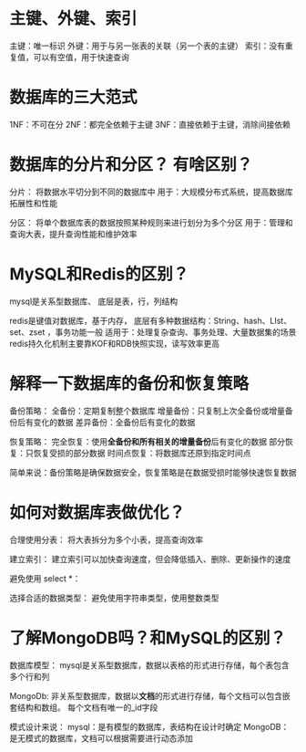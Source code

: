#  主键、外键、索引

主键：唯一标识
外键：用于与另一张表的关联（另一个表的主键）
索引：没有重复值，可以有空值，用于快速查询




# 数据库的三大范式
1NF：不可在分
2NF：都完全依赖于主键
3NF：直接依赖于主键，消除间接依赖


# 数据库的分片和分区？ 有啥区别？

分片： 将数据水平切分到不同的数据库中
        用于：大规模分布式系统，提高数据库拓展性和性能

分区： 将单个数据库表的数据按照某种规则来进行划分为多个分区
        用于：管理和查询大表，提升查询性能和维护效率



# MySQL和Redis的区别？
mysql是关系型数据库、
        底层是表，行，列结构

redis是键值对数据库，基于内存，
        底层有多种数据结构：String、hash、LIst、set、zset ，事务功能一般
        适用于：处理复杂查询、事务处理、大量数据集的场景
        redis持久化机制主要靠KOF和RDB快照实现，读写效率更高



# 解释一下数据库的备份和恢复策略

备份策略：
        全备份：定期复制整个数据库
        增量备份：只复制上次全备份或增量备份后有变化的数据
        差异备份：全备份后有变化的数据

恢复策略：
        完全恢复：使用**全备份和所有相关的增量备份**后有变化的数据
        部分恢复：只恢复受损的部分数据
        时间点恢复：将数据库还原到指定时间点
        
简单来说：备份策略是确保数据安全，恢复策略是在数据受损时能够快速恢复数据



# 如何对数据库表做优化？

合理使用分表：
        将大表拆分为多个小表，提高查询效率

建立索引：
        建立索引可以加快查询速度，但会降低插入、删除、更新操作的速度
        
避免使用
        select *：

选择合适的数据类型：
        避免使用字符串类型，使用整数类型



# 了解MongoDB吗？和MySQL的区别？


数据库模型：
mysql是关系型数据库，数据以表格的形式进行存储，每个表包含多个行和列

MongoDb: 非关系型数据库，数据以**文档**的形式进行存储，每个文档可以包含嵌套结构和数组。
                每个文档有唯一的_id字段

模式设计来说：
        mysql：是有模型的数据库，表结构在设计时确定
        MongoDB：是无模式的数据库，文档可以根据需要进行动态添加













